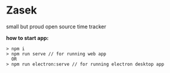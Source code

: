 # Zasek
small but proud open source time tracker

**how to start app:**
```
> npm i
> npm run serve // for running web app
  OR
> npm run electron:serve // for running electron desktop app
```